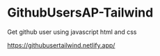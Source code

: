 # GithubUsersAP-Tailwind
Get github user using javascript html and css

https://githubusertailwind.netlify.app/
